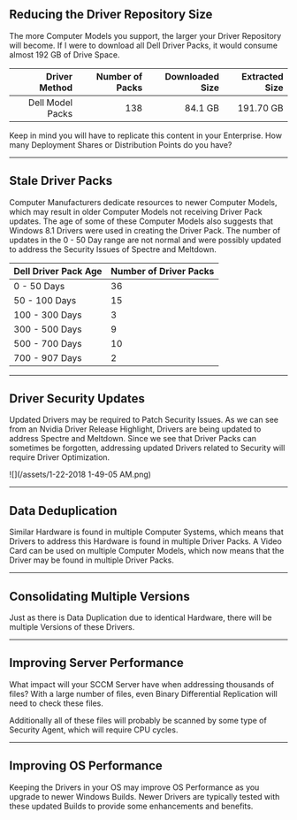 ## Reducing the Driver Repository Size

The more Computer Models you support, the larger your Driver Repository will become.  If I were to download all Dell Driver Packs, it would consume almost 192 GB of Drive Space.

| Driver Method | Number of Packs | Downloaded Size | Extracted Size |
| ---: | ---: | ---: | ---: |
| Dell Model Packs | 138 | 84.1 GB | 191.70 GB |

Keep in mind you will have to replicate this content in your Enterprise.  How many Deployment Shares or Distribution Points do you have?

---

## Stale Driver Packs

Computer Manufacturers dedicate resources to newer Computer Models, which may result in older Computer Models not receiving Driver Pack updates.  The age of some of these Computer Models also suggests that Windows 8.1 Drivers were used in creating the Driver Pack.  The number of updates in the 0 - 50 Day range are not normal and were possibly updated to address the Security Issues of Spectre and Meltdown.

| Dell Driver Pack Age | Number of Driver Packs |
| :--- | :--- |
| 0 - 50 Days | 36 |
| 50 - 100 Days | 15 |
| 100 - 300 Days | 3 |
| 300 - 500 Days | 9 |
| 500 - 700 Days | 10 |
| 700 - 907 Days | 2 |

---

## Driver Security Updates

Updated Drivers may be required to Patch Security Issues.  As we can see from an Nvidia Driver Release Highlight, Drivers are being updated to address Spectre and Meltdown.  Since we see that Driver Packs can sometimes be forgotten, addressing updated Drivers related to Security will require Driver Optimization.

![](/assets/1-22-2018 1-49-05 AM.png)

---

## Data Deduplication

Similar Hardware is found in multiple Computer Systems, which means that Drivers to address this Hardware is found in multiple Driver Packs.  A Video Card can be used on multiple Computer Models, which now means that the Driver may be found in multiple Driver Packs.

---

## Consolidating Multiple Versions

Just as there is Data Duplication due to identical Hardware, there will be multiple Versions of these Drivers.

---

## Improving Server Performance

What impact will your SCCM Server have when addressing thousands of files?  With a large number of files, even Binary Differential Replication will need to check these files.

Additionally all of these files will probably be scanned by some type of Security Agent, which will require CPU cycles.

---

## Improving OS Performance

Keeping the Drivers in your OS may improve OS Performance as you upgrade to newer Windows Builds.  Newer Drivers are typically tested with these updated Builds to provide some enhancements and benefits.

